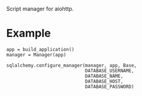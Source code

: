 Script manager for aiohttp.

Example
=======

    app = build_application()
    manager = Manager(app)

    sqlalchemy.configure_manager(manager, app, Base,
                                 DATABASE_USERNAME,
                                 DATABASE_NAME,
                                 DATABASE_HOST,
                                 DATABASE_PASSWORD)
